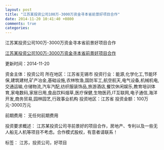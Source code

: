 ```yaml
---
layout: post
title: "江苏某投资公司100万-3000万资金寻本省前景好项目合作"
date: 2014-11-20 10:41:40 +0800
comments: true
categories: 
---
```

江苏某投资公司100万-3000万资金寻本省前景好项目合作

[江苏某投资公司100万-3000万资金寻本省前景好项目合作](http://zijin.trjcn.com/detail_246643.html)

更新时间：2014-11-20

资金主体：投资公司
所在地区：江苏省无锡市
投资行业：能源,化学化工,节能环保,建筑建材,矿产冶金,基础设施,农林牧渔,国防军工,航空航天,电气设备,机械机电,交通运输,仓储物流,汽车汽配,纺织服装饰品,旅游酒店,餐饮休闲娱乐,教育培训体育,家电数码,家居日用,食品饮料烟草,医疗保健,生物医药,IT互联网,电子通信,海洋开发,商务贸易,园林园艺,行政事业机构
投资地区：江苏省
投资金额：100万元-3000万元

前期费用：
无任何前期费用

投资要求概述：
江苏某投资公司寻前景好的项目合作，房地产、专利以及一些无人船无人机等项目不考虑。合作模式股权，有意者请联系！

标签：
江苏，投资公司，好项目

